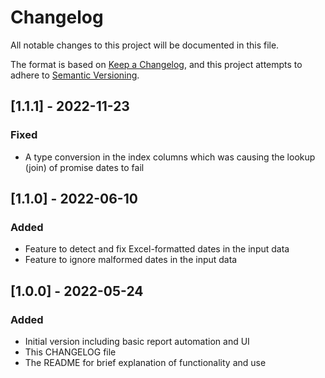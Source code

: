 # Changelog
All notable changes to this project will be documented in this file.

The format is based on [Keep a Changelog](https://keepachangelog.com/en/1.0.0/),
and this project attempts to adhere to [Semantic Versioning](https://semver.org/spec/v2.0.0.html).

## [1.1.1] - 2022-11-23
### Fixed
- A type conversion in the index columns which was causing the lookup (join) of promise dates to fail

## [1.1.0] - 2022-06-10
### Added
- Feature to detect and fix Excel-formatted dates in the input data
- Feature to ignore malformed dates in the input data

## [1.0.0] - 2022-05-24
### Added
- Initial version including basic report automation and UI
- This CHANGELOG file
- The README for brief explanation of functionality and use
